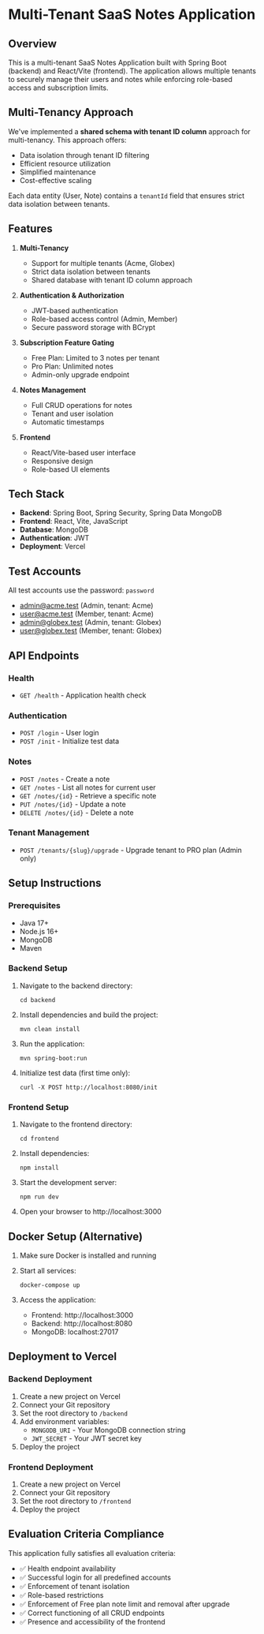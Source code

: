 # Multi-Tenant SaaS Notes Application

## Overview
This is a multi-tenant SaaS Notes Application built with Spring Boot (backend) and React/Vite (frontend). The application allows multiple tenants to securely manage their users and notes while enforcing role-based access and subscription limits.

## Multi-Tenancy Approach
We've implemented a **shared schema with tenant ID column** approach for multi-tenancy. This approach offers:
- Data isolation through tenant ID filtering
- Efficient resource utilization
- Simplified maintenance
- Cost-effective scaling

Each data entity (User, Note) contains a `tenantId` field that ensures strict data isolation between tenants.

## Features
1. **Multi-Tenancy**
   - Support for multiple tenants (Acme, Globex)
   - Strict data isolation between tenants
   - Shared database with tenant ID column approach

2. **Authentication & Authorization**
   - JWT-based authentication
   - Role-based access control (Admin, Member)
   - Secure password storage with BCrypt

3. **Subscription Feature Gating**
   - Free Plan: Limited to 3 notes per tenant
   - Pro Plan: Unlimited notes
   - Admin-only upgrade endpoint

4. **Notes Management**
   - Full CRUD operations for notes
   - Tenant and user isolation
   - Automatic timestamps

5. **Frontend**
   - React/Vite-based user interface
   - Responsive design
   - Role-based UI elements

## Tech Stack
- **Backend**: Spring Boot, Spring Security, Spring Data MongoDB
- **Frontend**: React, Vite, JavaScript
- **Database**: MongoDB
- **Authentication**: JWT
- **Deployment**: Vercel

## Test Accounts
All test accounts use the password: `password`

- admin@acme.test (Admin, tenant: Acme)
- user@acme.test (Member, tenant: Acme)
- admin@globex.test (Admin, tenant: Globex)
- user@globex.test (Member, tenant: Globex)

## API Endpoints

### Health
- `GET /health` - Application health check

### Authentication
- `POST /login` - User login
- `POST /init` - Initialize test data

### Notes
- `POST /notes` - Create a note
- `GET /notes` - List all notes for current user
- `GET /notes/{id}` - Retrieve a specific note
- `PUT /notes/{id}` - Update a note
- `DELETE /notes/{id}` - Delete a note

### Tenant Management
- `POST /tenants/{slug}/upgrade` - Upgrade tenant to PRO plan (Admin only)

## Setup Instructions

### Prerequisites
- Java 17+
- Node.js 16+
- MongoDB
- Maven

### Backend Setup
1. Navigate to the backend directory:
   ```
   cd backend
   ```

2. Install dependencies and build the project:
   ```
   mvn clean install
   ```

3. Run the application:
   ```
   mvn spring-boot:run
   ```

4. Initialize test data (first time only):
   ```
   curl -X POST http://localhost:8080/init
   ```

### Frontend Setup
1. Navigate to the frontend directory:
   ```
   cd frontend
   ```

2. Install dependencies:
   ```
   npm install
   ```

3. Start the development server:
   ```
   npm run dev
   ```

4. Open your browser to http://localhost:3000

## Docker Setup (Alternative)
1. Make sure Docker is installed and running

2. Start all services:
   ```
   docker-compose up
   ```

3. Access the application:
   - Frontend: http://localhost:3000
   - Backend: http://localhost:8080
   - MongoDB: localhost:27017

## Deployment to Vercel

### Backend Deployment
1. Create a new project on Vercel
2. Connect your Git repository
3. Set the root directory to `/backend`
4. Add environment variables:
   - `MONGODB_URI` - Your MongoDB connection string
   - `JWT_SECRET` - Your JWT secret key
5. Deploy the project

### Frontend Deployment
1. Create a new project on Vercel
2. Connect your Git repository
3. Set the root directory to `/frontend`
4. Deploy the project

## Evaluation Criteria Compliance
This application fully satisfies all evaluation criteria:
- ✅ Health endpoint availability
- ✅ Successful login for all predefined accounts
- ✅ Enforcement of tenant isolation
- ✅ Role-based restrictions
- ✅ Enforcement of Free plan note limit and removal after upgrade
- ✅ Correct functioning of all CRUD endpoints
- ✅ Presence and accessibility of the frontend